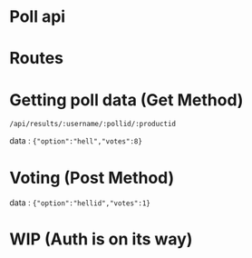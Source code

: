# Poll api 

# Routes 

# Getting poll data (Get Method)

``/api/results/:username/:pollid/:productid``

data  : ``
{"option":"hell","votes":8}
``
# Voting (Post Method)
data  : ``
{"option":"hellid","votes":1}
``
# WIP (Auth is on its way)